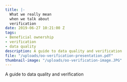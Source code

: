 ```yaml
---
title: |-
  What we really mean
  when we talk about
  verification
date: 2019-06-27 10:21:00 Z
tags:
- Beneficial ownership
- verification
- data quality
description: A guide to data quality and verification
file: "/uploads/oo-verification-presentation.pdf"
thumbnail-image: "/uploads/oo-verification-image.JPG"
---
```


A guide to data quality and verification
